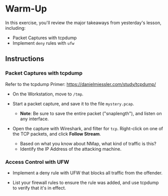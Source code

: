 # Warm-Up

In this exercise, you'll review the major takeaways from yesterday's lesson, including:
  - Packet Captures with tcpdump
  - Implement `deny` rules with `ufw`

## Instructions

### Packet Captures with tcpdump

Refer to the tcpdump Primer: <https://danielmiessler.com/study/tcpdump/>

- On the Workstation, move to `/tmp`.

- Start a packet capture, and save it to the file `mystery.pcap`.
  - **Note**: Be sure to save the entire packet ("snaplength"), and listen on any interface.

- Open the capture with Wireshark, and filter for `tcp`. Right-click on one of the TCP packets, and click **Follow Stream**.
  - Based on what you know about NMap, what kind of traffic is this?
  - Identify the IP Address of the attacking machine.

### Access Control with UFW

- Implement a deny rule with UFW that blocks all traffic from the offender.

- List your firewall rules to ensure the rule was added, and use tcpdump to verify that it's in effect.
